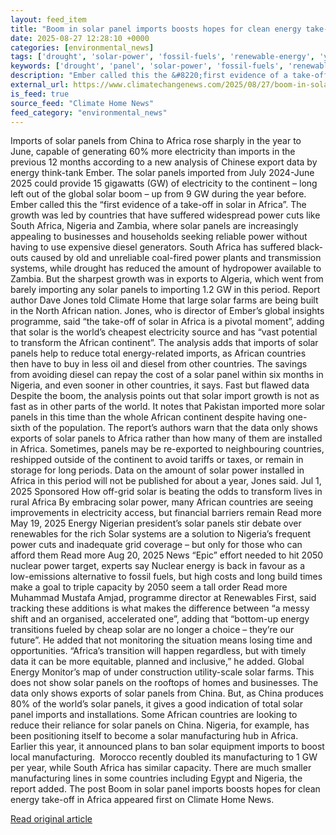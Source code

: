 ```yaml
---
layout: feed_item
title: "Boom in solar panel imports boosts hopes for clean energy take-off in Africa"
date: 2025-08-27 12:28:10 +0000
categories: [environmental_news]
tags: ['drought', 'solar-power', 'fossil-fuels', 'renewable-energy', 'year-2024', 'water-crisis', 'clean-energy', 'emissions']
keywords: ['drought', 'panel', 'solar-power', 'fossil-fuels', 'renewable-energy', 'boom', 'year-2024', 'solar']
description: "Ember called this the &#8220;first evidence of a take-off in solar in Africa&#8221;"
external_url: https://www.climatechangenews.com/2025/08/27/boom-in-solar-panel-imports-boosts-hopes-for-clean-energy-take-off-in-africa/
is_feed: true
source_feed: "Climate Home News"
feed_category: "environmental_news"
---
```


Imports of solar panels from China to Africa rose sharply in the year to June, capable of generating 60% more electricity than imports in the previous 12 months according to a new analysis of Chinese export data by energy think-tank Ember. The solar panels imported from July 2024-June 2025 could provide 15 gigawatts (GW) of electricity to the continent &#8211; long left out of the global solar boom &#8211; up from 9 GW during the year before. Ember called this the &#8220;first evidence of a take-off in solar in Africa&#8221;. The growth was led by countries that have suffered widespread power cuts like South Africa, Nigeria and Zambia, where solar panels are increasingly appealing to businesses and households seeking reliable power without having to use expensive diesel generators. South Africa has suffered black-outs caused by old and unreliable coal-fired power plants and transmission systems, while drought has reduced the amount of hydropower available to Zambia. But the sharpest growth was in exports to Algeria, which went from barely importing any solar panels to importing 1.2 GW in this period. Report author Dave Jones told Climate Home that large solar farms are being built in the North African nation. Jones, who is director of Ember&#8217;s global insights programme, said &#8220;the take-off of solar in Africa is a pivotal moment&#8221;, adding that solar is the world&#8217;s cheapest electricity source and has &#8220;vast potential to transform the African continent&#8221;. The analysis adds that imports of solar panels help to reduce total energy-related imports, as African countries then have to buy in less oil and diesel from other countries. The savings from avoiding diesel can repay the cost of a solar panel within six months in Nigeria, and even sooner in other countries, it says. Fast but flawed data Despite the boom, the analysis points out that solar import growth is not as fast as in other parts of the world. It notes that Pakistan imported more solar panels in this time than the whole African continent despite having one-sixth of the population. The report&#8217;s authors warn that the data only shows exports of solar panels to Africa rather than how many of them are installed in Africa. Sometimes, panels may be re-exported to neighbouring countries, reshipped outside of the continent to avoid tariffs or taxes, or remain in storage for long periods. Data on the amount of solar power installed in Africa in this period will not be published for about a year, Jones said. Jul 1, 2025 Sponsored How off-grid solar is beating the odds to transform lives in rural Africa By embracing solar power, many African countries are seeing improvements in electricity access, but financial barriers remain Read more May 19, 2025 Energy Nigerian president&#8217;s solar panels stir debate over renewables for the rich Solar systems are a solution to Nigeria’s frequent power cuts and inadequate grid coverage &#8211; but only for those who can afford them Read more Aug 20, 2025 News &#8220;Epic&#8221; effort needed to hit 2050 nuclear power target, experts say Nuclear energy is back in favour as a low-emissions alternative to fossil fuels, but high costs and long build times make a goal to triple capacity by 2050 seem a tall order Read more Muhammad Mustafa Amjad, programme director at Renewables First, said tracking these additions is what makes the difference between “a messy shift and an organised, accelerated one”, adding that “bottom-up energy transitions fueled by cheap solar are no longer a choice &#8211; they’re our future”. He added that not monitoring the situation means losing time and opportunities. “Africa’s transition will happen regardless, but with timely data it can be more equitable, planned and inclusive,” he added. Global Energy Monitor&#8217;s map of under construction utility-scale solar farms. This does not show solar panels on the rooftops of homes and businesses. The data only shows exports of solar panels from China. But, as China produces 80% of the world&#8217;s solar panels, it gives a good indication of total solar panel imports and installations. Some African countries are looking to reduce their reliance for solar panels on China. Nigeria, for example, has been positioning itself to become a solar manufacturing hub in Africa. Earlier this year, it announced plans to ban solar equipment imports to boost local manufacturing.&nbsp; Morocco recently doubled its manufacturing to 1 GW per year, while South Africa has similar capacity. There are much smaller manufacturing lines in some countries including Egypt and Nigeria, the report added. The post Boom in solar panel imports boosts hopes for clean energy take-off in Africa appeared first on Climate Home News.

[Read original article](https://www.climatechangenews.com/2025/08/27/boom-in-solar-panel-imports-boosts-hopes-for-clean-energy-take-off-in-africa/)
